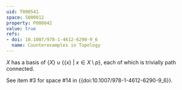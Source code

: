 ```yaml
---
uid: T000541
space: S000012
property: P000042
value: true
refs:
- doi: 10.1007/978-1-4612-6290-9_6
  name: Counterexamples in Topology
---
```


$X$ has a basis of $\{X\} \cup \{\{x\}\ |\ x \in X \setminus p\}$, each of which is trivially path connected.

See item #3 for space #14 in {{doi:10.1007/978-1-4612-6290-9_6}}.
